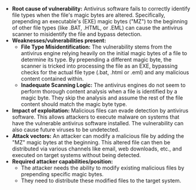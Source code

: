 - **Root cause of vulnerability:** Antivirus software fails to correctly identify file types when the file's magic bytes are altered. Specifically, prepending an executable's (EXE) magic bytes ("MZ") to the beginning of other file types (like .BAT, .HTML, or .EML) can cause the antivirus scanner to misidentify the file and bypass detection.
- **Weaknesses/vulnerabilities present:**
    -   **File Type Misidentification:** The vulnerability stems from the antivirus engine relying heavily on the initial magic bytes of a file to determine its type. By prepending a different magic byte, the scanner is tricked into processing the file as an EXE, bypassing checks for the actual file type (.bat, .html or .eml) and any malicious content contained within.
    -   **Inadequate Scanning Logic:** The antivirus engines do not seem to perform thorough content analysis when a file is identified by a magic byte. They skip the analysis and assume the rest of the file content should match the magic byte type.
-   **Impact of exploitation:** Malicious files can evade detection by antivirus software. This allows attackers to execute malware on systems that have the vulnerable antivirus software installed. The vulnerability can also cause future viruses to be undetected.
-   **Attack vectors:** An attacker can modify a malicious file by adding the "MZ" magic bytes at the beginning. This altered file can then be distributed via various channels like email, web downloads, etc., and executed on target systems without being detected.
-   **Required attacker capabilities/position:**
    - The attacker needs the ability to modify existing malicious files by prepending specific magic bytes.
    - They need to distribute these modified files to the target system.